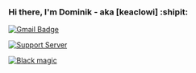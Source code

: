 ### Hi there, I'm Dominik - aka [keaclowi] :shipit:

[![Gmail Badge](https://img.shields.io/badge/-Gmail-c14438?style=flat-square&logo=Gmail&logoColor=white&link=mailto:keaclowi@gmail.com)](mailto:keaclowi@gmail.com)

[![Support Server](https://img.shields.io/discord/591914197219016707.svg?label=Discord&logo=Discord&colorB=7289da&style=for-the-badge)](https://discord.gg/umFWQbPQkt)

[![Black magic](https://forthebadge.com/images/badges/powered-by-black-magic.svg)](https://github.com/keaclowi)
